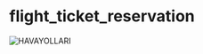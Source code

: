 # flight_ticket_reservation
![HAVAYOLLARI](https://user-images.githubusercontent.com/39379330/86773036-c3576e80-c05d-11ea-8405-b6ede9befd0c.jpg)
